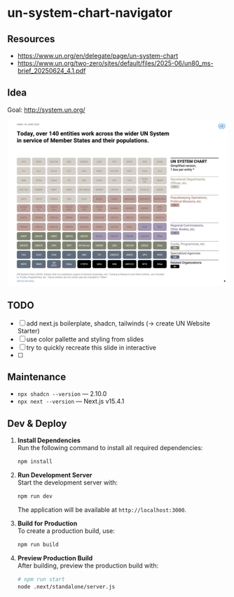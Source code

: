 # un-system-chart-navigator

## Resources

- https://www.un.org/en/delegate/page/un-system-chart
- https://www.un.org/two-zero/sites/default/files/2025-06/un80_ms-brief_20250624_4.1.pdf

## Idea

Goal: http://system.un.org/

![UN System](docs/chart.png)

## TODO

- [ ] add next.js boilerplate, shadcn, tailwinds (-> create UN Website Starter)
- [ ] use color pallette and styling from slides
- [ ] try to quickly recreate this slide in interactive
- [ ]

## Maintenance

- `npx shadcn --version` –– 2.10.0
- `npx next --version` –– Next.js v15.4.1

## Dev & Deploy

1. **Install Dependencies**  
    Run the following command to install all required dependencies:
    ```bash
    npm install
    ```

2. **Run Development Server**  
    Start the development server with:
    ```bash
    npm run dev
    ```
    The application will be available at `http://localhost:3000`.

3. **Build for Production**  
    To create a production build, use:
    ```bash
    npm run build
    ```

4. **Preview Production Build**  
    After building, preview the production build with:
    ```bash
    # npm run start
    node .next/standalone/server.js
    ```